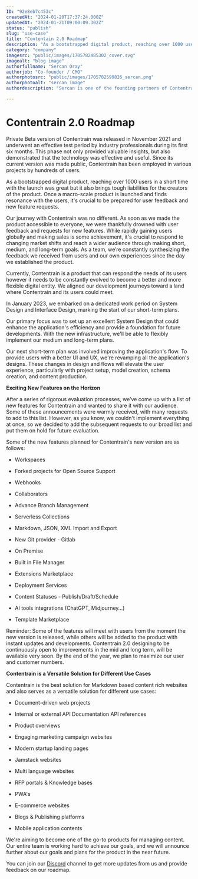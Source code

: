 ```yaml
---
ID: "92e8eb7c453c"
createdAt: "2024-01-20T17:37:24.000Z"
updatedAt: "2024-01-21T09:00:09.302Z"
status: "publish"
slug: "use-case"
title: "Contentain 2.0 Roadmap"
description: "As a bootstrapped digital product, reaching over 1000 users in a short time with the launch was great but it also brings tough liabilities for the creators of the product. Once a macro-scale product is launched and finds resonance with the users, it's crucial to be prepared for user feedback and new feature requests."
category: "company"
imagesrc: "public/images/1705782485302_cover.svg"
imagealt: "blog image"
authorfullname: "Sercan Oray"
authorjob: "Co-founder / CMO"
authorphotosrc: "public/images/1705782599826_sercan.png"
authorphotoalt: "sercan image"
authordescription: "Sercan is one of the founding partners of Contentrain. He also serves as Contentrain's CMO, working on both the creative and management sides of the company."

---
```

# Contentrain 2.0 Roadmap

Private Beta version of Contentrain was released in November 2021 and underwent an effective test period by industry professionals during its first six months. This phase not only provided valuable insights, but also demonstrated that the technology was effective and useful. Since its current version was made public, Contentrain has been employed in various projects by hundreds of users.

As a bootstrapped digital product, reaching over 1000 users in a short time with the launch was great but it also brings tough liabilities for the creators of the product. Once a macro-scale product is launched and finds resonance with the users, it's crucial to be prepared for user feedback and new feature requests.

Our journey with Contentrain was no different. As soon as we made the product accessible to everyone, we were thankfully drowned with user feedback and requests for new features. While rapidly gaining users globally and making sales is some achievement, it's crucial to respond to changing market shifts and reach a wider audience through making short, medium, and long-term goals. As a team, we’re constantly synthesizing the feedback we received from users and our own experiences since the day we established the product.

Currently, Contentrain is a product that can respond the needs of its users however it needs to be constantly evolved to become a better and more flexible digital entity. We aligned our development journeys toward a land where Contentrain and its users could meet.

In January 2023, we embarked on a dedicated work period on System Design and Interface Design, marking the start of our short-term plans.

Our primary focus was to set up an excellent System Design that could enhance the application's efficiency and provide a foundation for future developments. With the new infrastructure, we'll be able to flexibly implement our medium and long-term plans.

Our next short-term plan was involved improving the application's flow. To provide users with a better UI and UX, we're revamping all the application's designs. These changes in design and flows will elevate the user experience, particularly with project setup, model creation, schema creation, and content production.

**Exciting New Features on the Horizon**

After a series of rigorous evaluation processes, we’ve come up with a list of new features for Contentrain and wanted to share it with our audience. Some of these announcements were warmly received, with many requests to add to this list. However, as you know, we couldn't implement everything at once, so we decided to add the subsequent requests to our broad list and put them on hold for future evaluation.

Some of the new features planned for Contentrain's new version are as follows:

* Workspaces

* Forked projects for Open Source Support

* Webhooks

* Collaborators

* Advance Branch Management

* Serverless Collections

* Markdown, JSON, XML Import and Export

* New Git provider - Gitlab

* On Premise

* Built in File Manager

* Extensions Marketplace

* Deployment Services

* Content Statuses - Publish/Draft/Schedule

* AI tools integrations (ChatGPT, Midjourney…)

* Template Marketplace

Reminder: Some of the features will meet with users from the moment the new version is released, while others will be added to the product with instant updates and developments. Contentrain 2.0 designing to be continuously open to improvements in the mid and long term, will be available very soon. By the end of the year, we plan to maximize our user and customer numbers.

**Contentrain is a Versatile Solution for Different Use Cases**

Contentrain is the best solution for Markdown based content rich websites and also serves as a versatile solution for different use cases:

* Document-driven web projects

* Internal or external API Documentation API references

* Product overviews

* Engaging marketing campaign websites

* Modern startup landing pages

* Jamstack websites

* Multi language websites

* RFP portals & Knowledge bases

* PWA's

* E-commerce websites

* Blogs & Publishing platforms

* Mobile application contents

We're aiming to become one of the go-to products for managing content. Our entire team is working hard to achieve our goals, and we will announce further about our goals and plans for the product in the near future.

You can join our [Discord](https://discord.gg/vsASgxXX) channel to get more updates from us and provide feedback on our roadmap.
